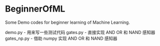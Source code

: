 # BeginnerOfML
Some Demo codes for beginner learning of Machine Learning.

demo.py - 用来写一些测试代码
gates.py - 直接实现 AND OR 和 NAND 感知器
gates_np.py - 借助 numpy 实现 AND OR 和 NAND 感知器 
